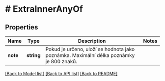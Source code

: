 # # ExtraInnerAnyOf

## Properties

Name | Type | Description | Notes
------------ | ------------- | ------------- | -------------
**note** | **string** | Pokud je určeno, uloží se hodnota jako poznámka. Maximální délka poznámky je 800 znaků. |

[[Back to Model list]](../../README.md#models) [[Back to API list]](../../README.md#endpoints) [[Back to README]](../../README.md)
